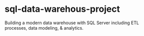 # sql-data-warehous-project
Building a modern data warehouse with SQL Server including ETL processes, data modeling, &amp; analytics.
